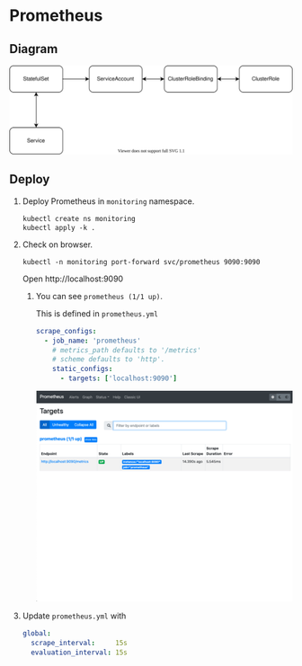 # Prometheus

## Diagram

![](diagram.drawio.svg)

## Deploy

1. Deploy Prometheus in `monitoring` namespace.

    ```
    kubectl create ns monitoring
    kubectl apply -k .
    ```
1. Check on browser.
    ```
    kubectl -n monitoring port-forward svc/prometheus 9090:9090
    ```
    Open http://localhost:9090

    1. You can see `prometheus (1/1 up)`.

        This is defined in `prometheus.yml`

        ```yaml
        scrape_configs:
          - job_name: 'prometheus'
            # metrics_path defaults to '/metrics'
            # scheme defaults to 'http'.
            static_configs:
              - targets: ['localhost:9090']
        ```

        ![](targets.png)
1. Update `prometheus.yml` with
    ```yaml
    global:
      scrape_interval:     15s
      evaluation_interval: 15s
    ```
